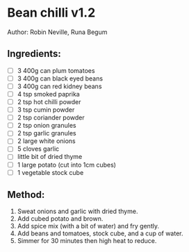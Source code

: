 # Bean chilli v1.2
Author: Robin Neville, Runa Begum


## Ingredients:
- [ ] 3 400g can plum tomatoes
- [ ] 3 400g can black eyed beans
- [ ] 3 400g can red kidney beans
- [ ] 4 tsp smoked paprika
- [ ] 2 tsp hot chilli powder
- [ ] 3 tsp cumin powder
- [ ] 2 tsp coriander powder
- [ ] 2 tsp onion granules
- [ ] 2 tsp garlic granules
- [ ] 2 large white onions
- [ ] 5 cloves garlic
- [ ] little bit of dried thyme
- [ ] 1 large potato (cut into 1cm cubes)
- [ ] 1 vegetable stock cube

## Method:
1. Sweat onions and garlic with dried thyme.
2. Add cubed potato and brown.
3. Add spice mix (with a bit of water) and fry gently.
4. Add beans and tomatoes, stock cube, and a cup of water.
5. Simmer for 30 minutes then high heat to reduce.
